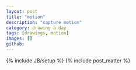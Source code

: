 ```yaml
---
layout: post
title: "motion"
description: "capture motion"
category: drawing a day
tags: [drawings, motion]
images: []
github: 
---
```

{% include JB/setup %}
{% include post_matter %}

